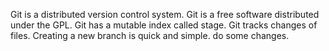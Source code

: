 Git is a distributed version control system.
Git is a free software distributed under the GPL.
Git has a mutable index called stage.
Git tracks changes of files.
Creating a new branch is quick and simple.
do some changes.
